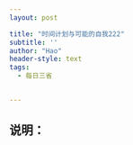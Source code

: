 ```yaml
---
layout: post

title: "时间计划与可能的自我222"
subtitle: ''
author: "Hao"
header-style: text
tags:
  - 每日三省


---
```






## 说明：
